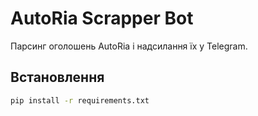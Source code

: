 # AutoRia Scrapper Bot

Парсинг оголошень AutoRia і надсилання їх у Telegram.

## Встановлення

```bash
pip install -r requirements.txt
